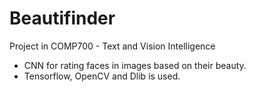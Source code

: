 # Beautifinder
Project in COMP700 - Text and Vision Intelligence
* CNN for rating faces in images based on their beauty.
* Tensorflow, OpenCV and Dlib is used.
